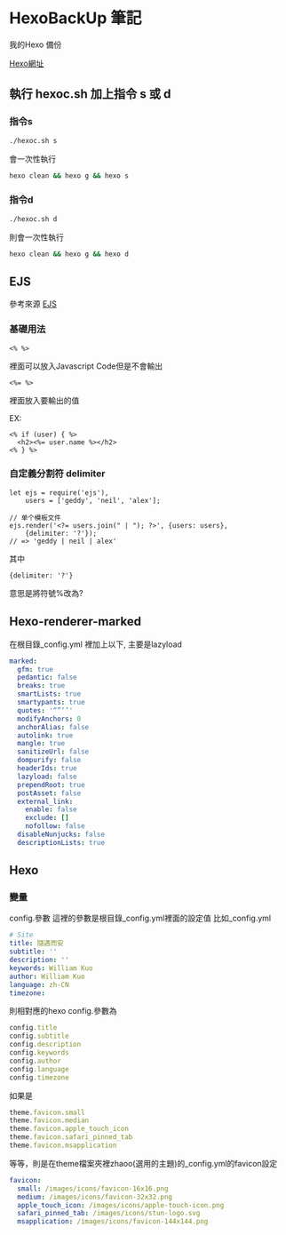 # HexoBackUp 筆記
我的Hexo 備份

[Hexo網址](www.yuweikuo.top)

## 執行 hexoc.sh 加上指令 s 或 d

### 指令s

```bash
./hexoc.sh s
```

會一次性執行

```bash
hexo clean && hexo g && hexo s 
```

### 指令d

```bash
./hexoc.sh d
```

則會一次性執行

```bash
hexo clean && hexo g && hexo d 
```

## EJS

參考來源
[EJS](https://ejs.bootcss.com/#install)

### 基礎用法

```ejs
<% %>
```
裡面可以放入Javascript Code但是不會輸出

```ejs
<%= %>
```
裡面放入要輸出的值

EX:
```ejs
<% if (user) { %>
  <h2><%= user.name %></h2>
<% } %>
```
### 自定義分割符 delimiter

```ejs
let ejs = require('ejs'),
    users = ['geddy', 'neil', 'alex'];

// 单个模板文件
ejs.render('<?= users.join(" | "); ?>', {users: users},
    {delimiter: '?'});
// => 'geddy | neil | alex'

```
其中 
```ejs
{delimiter: '?'}
```
意思是將符號%改為?

## Hexo-renderer-marked

在根目錄_config.yml 裡加上以下, 主要是lazyload
```yml
marked:
  gfm: true
  pedantic: false
  breaks: true
  smartLists: true
  smartypants: true
  quotes: '“”‘’'
  modifyAnchors: 0
  anchorAlias: false
  autolink: true
  mangle: true
  sanitizeUrl: false
  dompurify: false
  headerIds: true
  lazyload: false
  prependRoot: true
  postAsset: false
  external_link:
    enable: false
    exclude: []
    nofollow: false
  disableNunjucks: false
  descriptionLists: true
```
## Hexo 

### 變量

config.參數
這裡的參數是根目錄_config.yml裡面的設定值
比如_config.yml

```yml
# Site
title: 隨遇而安
subtitle: ''
description: ''
keywords: William Kuo
author: William Kuo
language: zh-CN
timezone: 
```

則相對應的hexo config.參數為
```js
config.title
config.subtitle
config.description
config.keywords
config.author
config.language
config.timezone
```

如果是
```js
theme.favicon.small
theme.favicon.median
theme.favicon.apple_touch_icon
theme.favicon.safari_pinned_tab
theme.favicon.msapplication
```
等等，則是在theme檔案夾裡zhaoo(選用的主題)的_config.yml的favicon設定

```yml
favicon:
  small: /images/icons/favicon-16x16.png
  medium: /images/icons/favicon-32x32.png
  apple_touch_icon: /images/icons/apple-touch-icon.png
  safari_pinned_tab: /images/icons/stun-logo.svg
  msapplication: /images/icons/favicon-144x144.png
```

